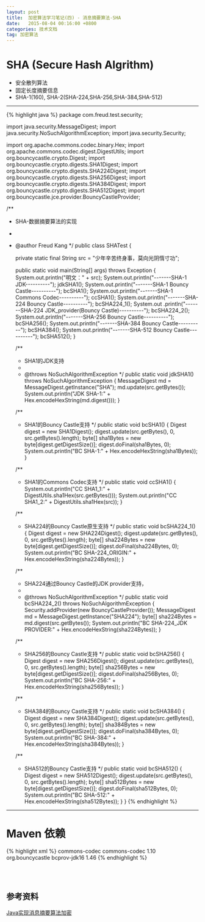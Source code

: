 ```yaml
---
layout: post
title:  加密算法学习笔记(四) - 消息摘要算法-SHA
date:   2015-08-04 00:16:00 +0800
categories: 技术文档
tag: 加密算法
---
```


SHA (Secure Hash Algrithm)
=================================

* 安全散列算法
* 固定长度摘要信息
* SHA-1(160), SHA-2(SHA-224,SHA-256,SHA-384,SHA-512)

---

{% highlight java %}
package com.freud.test.security;

import java.security.MessageDigest;
import java.security.NoSuchAlgorithmException;
import java.security.Security;

import org.apache.commons.codec.binary.Hex;
import org.apache.commons.codec.digest.DigestUtils;
import org.bouncycastle.crypto.Digest;
import org.bouncycastle.crypto.digests.SHA1Digest;
import org.bouncycastle.crypto.digests.SHA224Digest;
import org.bouncycastle.crypto.digests.SHA256Digest;
import org.bouncycastle.crypto.digests.SHA384Digest;
import org.bouncycastle.crypto.digests.SHA512Digest;
import org.bouncycastle.jce.provider.BouncyCastleProvider;

/**
 * SHA-数据摘要算法的实现
 * 
 * @author Freud Kang
 */
public class SHATest {

	private static final String src = "少年辛苦终身事，莫向光阴惰寸功";

	public static void main(String[] args) throws Exception {
		System.out.println("明文：" + src);
		System.out.println("-------SHA-1 JDK----------");
		jdkSHA1();
		System.out.println("-------SHA-1 Bouncy Castle----------");
		bcSHA1();
		System.out.println("-------SHA-1 Commons Codec----------");
		ccSHA1();
		System.out.println("-------SHA-224 Bouncy Castle----------");
		bcSHA224_1();
		System.out
				.println("-------SHA-224 JDK_provider(Bouncy Castle)----------");
		bcSHA224_2();
		System.out.println("-------SHA-256 Bouncy Castle----------");
		bcSHA256();
		System.out.println("-------SHA-384 Bouncy Castle----------");
		bcSHA384();
		System.out.println("-------SHA-512 Bouncy Castle----------");
		bcSHA512();
	}

	/**
	 * SHA1的JDK支持
	 * 
	 * @throws NoSuchAlgorithmException
	 */
	public static void jdkSHA1() throws NoSuchAlgorithmException {
		MessageDigest md = MessageDigest.getInstance("SHA");
		md.update(src.getBytes());
		System.out.println("JDK SHA-1:" + Hex.encodeHexString(md.digest()));
	}

	/**
	 * SHA1的Bouncy Castle支持
	 */
	public static void bcSHA1() {
		Digest digest = new SHA1Digest();
		digest.update(src.getBytes(), 0, src.getBytes().length);
		byte[] sha1Bytes = new byte[digest.getDigestSize()];
		digest.doFinal(sha1Bytes, 0);
		System.out.println("BC SHA-1:" + Hex.encodeHexString(sha1Bytes));
	}

	/**
	 * SHA1的Commons Codec支持
	 */
	public static void ccSHA1() {
		System.out.println("CC SHA1_1:" + DigestUtils.sha1Hex(src.getBytes()));
		System.out.println("CC SHA1_2:" + DigestUtils.sha1Hex(src));
	}

	/**
	 * SHA224的Bouncy Castle原生支持
	 */
	public static void bcSHA224_1() {
		Digest digest = new SHA224Digest();
		digest.update(src.getBytes(), 0, src.getBytes().length);
		byte[] sha224Bytes = new byte[digest.getDigestSize()];
		digest.doFinal(sha224Bytes, 0);
		System.out.println("BC SHA-224_ORIGIN:"
				+ Hex.encodeHexString(sha224Bytes));
	}

	/**
	 * SHA224通过Bouncy Castle的JDK provider支持，
	 * 
	 * @throws NoSuchAlgorithmException
	 */
	public static void bcSHA224_2() throws NoSuchAlgorithmException {
		Security.addProvider(new BouncyCastleProvider());
		MessageDigest md = MessageDigest.getInstance("SHA224");
		byte[] sha224Bytes = md.digest(src.getBytes());
		System.out.println("BC SHA-224_JDK PROVIDER:"
				+ Hex.encodeHexString(sha224Bytes));
	}

	/**
	 * SHA256的Bouncy Castle支持
	 */
	public static void bcSHA256() {
		Digest digest = new SHA256Digest();
		digest.update(src.getBytes(), 0, src.getBytes().length);
		byte[] sha256Bytes = new byte[digest.getDigestSize()];
		digest.doFinal(sha256Bytes, 0);
		System.out.println("BC SHA-256:" + Hex.encodeHexString(sha256Bytes));
	}

	/**
	 * SHA384的Bouncy Castle支持
	 */
	public static void bcSHA384() {
		Digest digest = new SHA384Digest();
		digest.update(src.getBytes(), 0, src.getBytes().length);
		byte[] sha384Bytes = new byte[digest.getDigestSize()];
		digest.doFinal(sha384Bytes, 0);
		System.out.println("BC SHA-384:" + Hex.encodeHexString(sha384Bytes));
	}

	/**
	 * SHA512的Bouncy Castle支持
	 */
	public static void bcSHA512() {
		Digest digest = new SHA512Digest();
		digest.update(src.getBytes(), 0, src.getBytes().length);
		byte[] sha512Bytes = new byte[digest.getDigestSize()];
		digest.doFinal(sha512Bytes, 0);
		System.out.println("BC SHA-512:" + Hex.encodeHexString(sha512Bytes));
	}
}
{% endhighlight %}

---

Maven 依赖
=================================

{% highlight xml %}
<dependencies>
	<dependency>
		<groupId>commons-codec</groupId>
		<artifactId>commons-codec</artifactId>
		<version>1.10</version>
	</dependency>
	<dependency>
		<groupId>org.bouncycastle</groupId>
		<artifactId>bcprov-jdk16</artifactId>
		<version>1.46</version>
	</dependency>
</dependencies>
{% endhighlight %}

<br />
<br />

参考资料
--------------------------------------------------------

[Java实现消息摘要算法加密](http://www.imooc.com/learn/286?src=sugc)

<br />
<br />